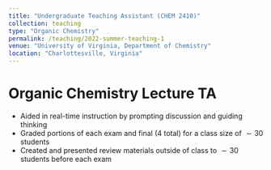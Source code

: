 ```yaml
---
title: "Undergraduate Teaching Assistant (CHEM 2410)"
collection: teaching
type: "Organic Chemistry"
permalink: /teaching/2022-summer-teaching-1
venue: "University of Virginia, Department of Chemistry"
location: "Charlottesville, Virginia"
---
```

# Organic Chemistry Lecture TA
* Aided in real-time instruction by prompting discussion and guiding thinking
* Graded portions of each exam and final (4 total) for a class size of $\sim 30$ students
* Created and presented review materials outside of class to $\sim 30$ students before each exam

